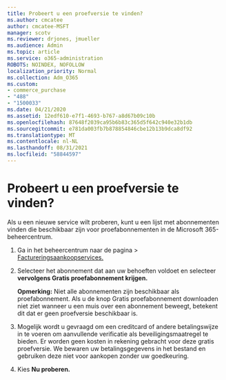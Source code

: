 ```yaml
---
title: Probeert u een proefversie te vinden?
ms.author: cmcatee
author: cmcatee-MSFT
manager: scotv
ms.reviewer: drjones, jmueller
ms.audience: Admin
ms.topic: article
ms.service: o365-administration
ROBOTS: NOINDEX, NOFOLLOW
localization_priority: Normal
ms.collection: Adm_O365
ms.custom:
- commerce_purchase
- "488"
- "1500033"
ms.date: 04/21/2020
ms.assetid: 12edf610-e7f1-4693-b767-a8d67b09c10b
ms.openlocfilehash: 87648f2039ca95b6b83c365d5f642c940e32b1db
ms.sourcegitcommit: e781da003fb7b878854846cbe12b13b9dca8df92
ms.translationtype: MT
ms.contentlocale: nl-NL
ms.lasthandoff: 08/31/2021
ms.locfileid: "58844597"
---
```

# <a name="trying-to-find-a-trial"></a>Probeert u een proefversie te vinden?

Als u een nieuwe service wilt proberen, kunt u een lijst met abonnementen vinden die beschikbaar zijn voor proefabonnementen in de Microsoft 365-beheercentrum.
  
1. Ga in het beheercentrum naar de pagina  \> [Factureringsaankoopservices.](https://go.microsoft.com/fwlink/p/?linkid=868433)

2. Selecteer het abonnement dat aan uw behoeften voldoet en selecteer **vervolgens Gratis proefabonnement krijgen.**

    **Opmerking:** Niet alle abonnementen zijn beschikbaar als proefabonnement. Als u de knop  Gratis proefabonnement downloaden niet ziet wanneer u een muis over een abonnement beweegt, betekent dit dat er geen proefversie beschikbaar is.
  
3. Mogelijk wordt u gevraagd om een creditcard of andere betalingswijze in te voeren om aanvullende verificatie als beveiligingsmaatregel te bieden. Er worden geen kosten in rekening gebracht voor deze gratis proefversie. We bewaren uw betalingsgegevens in het bestand en gebruiken deze niet voor aankopen zonder uw goedkeuring.

4. Kies **Nu proberen.**
